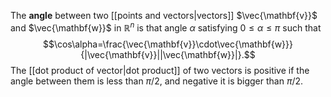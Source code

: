 The **angle** between two [[points and vectors|vectors]] $\vec{\mathbf{v}}$ and $\vec{\mathbf{w}}$ in $\mathbb{R}^n$ is that angle $\alpha$ satisfying $0\le\alpha\le\pi$ such that $$\cos\alpha=\frac{\vec{\mathbf{v}}\cdot\vec{\mathbf{w}}}{|\vec{\mathbf{v}}||\vec{\mathbf{w}}|}.$$
The [[dot product of vector|dot product]] of two vectors is positive if the angle between them is less than $\pi/2$, and negative it is bigger than $\pi/2$.

